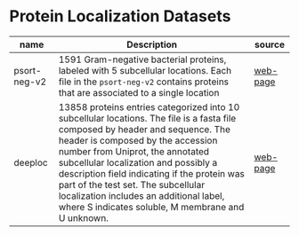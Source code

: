 # Protein Localization Datasets

| name | Description | source |
|---|---|---|
| psort-neg-v2 |  1591 Gram-negative bacterial proteins, labeled with 5 subcellular locations. Each file in the `psort-neg-v2` contains proteins that are associated to a single location | [web-page](https://www.psort.org/dataset/datasetv2.html) |
| deeploc |  13858 proteins entries categorized into 10 subcellular locations. The file is a fasta file composed by header and sequence. The header is composed by the accession number from Uniprot, the annotated subcellular localization and possibly a description field indicating if the protein was part of the test set. The subcellular localization includes an additional label, where S indicates soluble, M membrane and U unknown.  | [web-page](http://www.cbs.dtu.dk/services/DeepLoc/data.php) |

